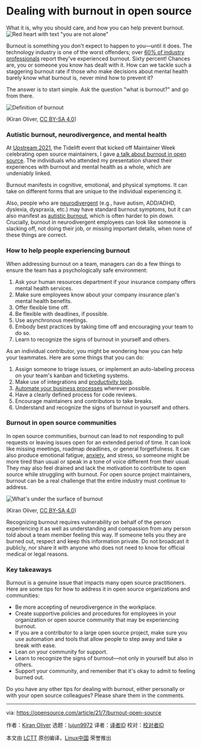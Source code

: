 [#]: subject: (Dealing with burnout in open source)
[#]: via: (https://opensource.com/article/21/7/burnout-open-source)
[#]: author: (Kiran Oliver https://opensource.com/users/kiranoliver-0)
[#]: collector: (lujun9972)
[#]: translator: ( )
[#]: reviewer: ( )
[#]: publisher: ( )
[#]: url: ( )

Dealing with burnout in open source
======
What it is, why you should care, and how you can help prevent burnout.
![Red heart with text "you are not alone"][1]

Burnout is something you don't expect to happen to you—until it does. The technology industry is one of the worst offenders; over [60% of industry professionals][2] report they've experienced burnout. Sixty percent! Chances are, you or someone you know has dealt with it. How can we tackle such a staggering burnout rate if those who make decisions about mental health barely know what burnout is, never mind how to prevent it?

The answer is to start simple. Ask the question "what is burnout?" and go from there.

![Definition of burnout][3]

(Kiran Oliver, [CC BY-SA 4.0][4])

### Autistic burnout, neurodivergence, and mental health

At [Upstream 2021][5], the Tidelift event that kicked off Maintainer Week celebrating open source maintainers, I gave [a talk about burnout in open source][6]. The individuals who attended my presentation shared their experiences with burnout and mental health as a whole, which are undeniably linked.

Burnout manifests in cognitive, emotional, and physical symptoms. It can take on different forms that are unique to the individual experiencing it.

Also, people who are [neurodivergent][7] (e.g., have autism, ADD/ADHD, dyslexia, dyspraxia, etc.) may have standard burnout symptoms, but it can also manifest as [autistic burnout][8], which is often harder to pin down. Crucially, burnout in neurodivergent employees can look like someone is slacking off, not doing their job, or missing important details, when none of these things are correct.

### How to help people experiencing burnout

When addressing burnout on a team, managers can do a few things to ensure the team has a psychologically safe environment:

  1. Ask your human resources department if your insurance company offers mental health services.
  2. Make sure employees know about your company insurance plan's mental health benefits.
  3. Offer flexible time off.
  4. Be flexible with deadlines, if possible.
  5. Use asynchronous meetings.
  6. Embody best practices by taking time off and encouraging your team to do so.
  7. Learn to recognize the signs of burnout in yourself and others.



As an individual contributor, you might be wondering how you can help your teammates. Here are some things that you can do:

  1. Assign someone to triage issues, or implement an auto-labeling process on your team's kanban and ticketing systems.
  2. Make use of integrations and [productivity tools][9]. 
  3. [Automate your business processes][10] wherever possible.
  4. Have a clearly defined process for code reviews.
  5. Encourage maintainers and contributors to take breaks.
  6. Understand and recognize the signs of burnout in yourself and others.



### Burnout in open source communities

In open source communities, burnout can lead to not responding to pull requests or leaving issues open for an extended period of time. It can look like missing meetings, roadmap deadlines, or general forgetfulness. It can also produce emotional fatigue, [anxiety][11], and stress, so someone might be more tired than usual or speak in a tone of voice different from their usual. They may also feel drained and lack the motivation to contribute to open source while struggling with burnout. For open source project maintainers, burnout can be a real challenge that the entire industry must continue to address.

![What's under the surface of burnout][12]

(Kiran Oliver, [CC BY-SA 4.0][4])

Recognizing burnout requires vulnerability on behalf of the person experiencing it as well as understanding and compassion from any person told about a team member feeling this way. If someone tells you they are burned out, respect and keep this information private. Do not broadcast it publicly, nor share it with anyone who does not need to know for official medical or legal reasons. 

### Key takeaways

Burnout is a genuine issue that impacts many open source practitioners. Here are some tips for how to address it in open source organizations and communities:

  * Be more accepting of neurodivergence in the workplace.
  * Create supportive policies and procedures for employees in your organization or open source community that may be experiencing burnout.
  * If you are a contributor to a large open source project, make sure you use automation and tools that allow people to step away and take a break with ease.
  * Lean on your community for support.
  * Learn to recognize the signs of burnout—not only in yourself but also in others.
  * Support your community, and remember that it's okay to admit to feeling burned out.



Do you have any other tips for dealing with burnout, either personally or with your open source colleagues? Please share them in the comments.

--------------------------------------------------------------------------------

via: https://opensource.com/article/21/7/burnout-open-source

作者：[Kiran Oliver][a]
选题：[lujun9972][b]
译者：[译者ID](https://github.com/译者ID)
校对：[校对者ID](https://github.com/校对者ID)

本文由 [LCTT](https://github.com/LCTT/TranslateProject) 原创编译，[Linux中国](https://linux.cn/) 荣誉推出

[a]: https://opensource.com/users/kiranoliver-0
[b]: https://github.com/lujun9972
[1]: https://opensource.com/sites/default/files/styles/image-full-size/public/lead-images/red-love-heart-alone-stone-path.jpg?itok=O3q1nEVz (Red heart with text "you are not alone")
[2]: https://usblog.teamblind.com/wp-content/uploads/2020/03/TheStateof-Burnout2020.pdf
[3]: https://opensource.com/sites/default/files/uploads/burnoutdefinition.png (Definition of burnout)
[4]: https://creativecommons.org/licenses/by-sa/4.0/
[5]: https://upstream.live/
[6]: https://www.youtube.com/watch?v=WlQmwAJc5n4&list=PLDlsR_qA-s0gbycSxXNQIF_LhsMThD3Zi&index=9
[7]: https://neurocosmopolitanism.com/neurodiversity-some-basic-terms-definitions/
[8]: https://www.autism.org.uk/advice-and-guidance/topics/mental-health/autistic-fatigue/autistic-adults
[9]: https://opensource.com/article/21/1/open-source-productivity-apps
[10]: https://camunda.com/solutions/human-workflow/
[11]: https://www.ncbi.nlm.nih.gov/pmc/articles/PMC6424886/
[12]: https://opensource.com/sites/default/files/uploads/burnouticeburg.png (What's under the surface of burnout)
